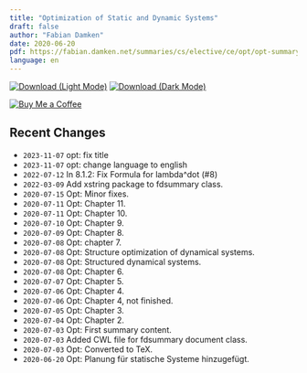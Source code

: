 ```yaml
---
title: "Optimization of Static and Dynamic Systems"
draft: false
author: "Fabian Damken"
date: 2020-06-20
pdf: https://fabian.damken.net/summaries/cs/elective/ce/opt/opt-summary.pdf
language: en
---
```


[![Download (Light Mode)](/download.png)](opt-summary.pdf)
[![Download (Dark Mode)](/download-dark.png)](opt-summary-dark.pdf)

[![Buy Me a Coffee](/kofi.png)](https://ko-fi.com/fdamken)

## Recent Changes
- `2023-11-07` opt: fix title
- `2023-11-07` opt: change language to english
- `2022-07-12` In 8.1.2:  Fix Formula for lambda^dot (#8)
- `2022-03-09` Add xstring package to fdsummary class.
- `2020-07-15` Opt: Minor fixes.
- `2020-07-11` Opt: Chapter 11.
- `2020-07-11` Opt: Chapter 10.
- `2020-07-10` Opt: Chapter 9.
- `2020-07-09` Opt: Chapter 8.
- `2020-07-08` Opt: chapter 7.
- `2020-07-08` Opt: Structure optimization of dynamical systems.
- `2020-07-08` Opt: Structured dynamical systems.
- `2020-07-08` Opt: Chapter 6.
- `2020-07-07` Opt: Chapter 5.
- `2020-07-06` Opt: Chapter 4.
- `2020-07-06` Opt: Chapter 4, not finished.
- `2020-07-05` Opt: Chapter 3.
- `2020-07-04` Opt: Chapter 2.
- `2020-07-03` Opt: First summary content.
- `2020-07-03` Added CWL file for fdsummary document class.
- `2020-07-03` Opt: Converted to TeX.
- `2020-06-20` Opt: Planung für statische Systeme hinzugefügt.
